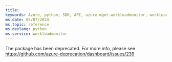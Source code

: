 ```yaml
---
title: 
keywords: Azure, python, SDK, API, azure-mgmt-workloadmonitor, workloadmonitor
ms.date: 05/07/2024
ms.topic: reference
ms.devlang: python
ms.service: workloadmonitor
---
```

The package has been deprecated. For more info, please see https://github.com/azure-deprecation/dashboard/issues/239

